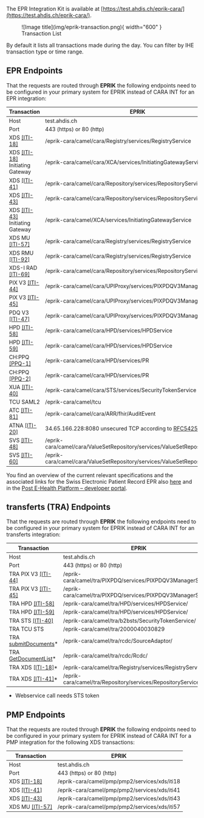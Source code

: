 The EPR Integration Kit is available at [https://test.ahdis.ch/eprik-cara/](https://test.ahdis.ch/eprik-cara/).

<figure markdown>
  ![Image title](img/eprik-transaction.png){ width="600" }
  <figcaption>Transaction List</figcaption>
</figure>
By default it lists all transactions made during the day. You can filter by IHE transaction type or time range.

## EPR Endpoints

That the requests are routed through **EPRIK** the following endpoints need to be configured in your primary system
for EPRIK instead of CARA INT for an EPR integration:


| Transaction                                                                                                                                                                                                                                                          | EPRIK                                                                                           |
|----------------------------------------------------------------------------------------------------------------------------------------------------------------------------------------------------------------------------------------------------------------------|-------------------------------------------------------------------------------------------------|
| Host                                                                                                                                                                                                                                                                 | test.ahdis.ch                                                                                   |
| Port                                                                                                                                                                                                                                                                 | 443 (https) or 80 (http)                                                                        |
| XDS [[ITI-18]](https://profiles.ihe.net/ITI/TF/Volume2/ITI-18.html)                                                                                                                                                                                                  | /eprik-cara/camel/cara/Registry/services/RegistryService                                        |
| XDS [[ITI-18]](https://profiles.ihe.net/ITI/TF/Volume2/ITI-18.html) Initiating Gateway                                                                                                                                                                               | /eprik-cara/camel/cara/XCA/services/InitiatingGatewayService                                    |
| XDS [[ITI-41]](https://profiles.ihe.net/ITI/TF/Volume2/ITI-41.html)                                                                                                                                                                                                  | /eprik-cara/camel/cara/Repository/services/RepositoryService                                    |
| XDS [[ITI-43]](https://profiles.ihe.net/ITI/TF/Volume2/ITI-43.html)                                                                                                                                                                                                  | /eprik-cara/camel/cara/Repository/services/RepositoryService                                    |
| XDS [[ITI-43]](https://profiles.ihe.net/ITI/TF/Volume2/ITI-43.html) Initiating Gateway                                                                                                                                                                               | /eprik-cara/camel/XCA/services/InitiatingGatewayService                                         |
| XDS MU [[ITI-57]](https://profiles.ihe.net/ITI/TF/Volume2/ITI-57.html)                                                                                                                                                                                               | /eprik-cara/camel/cara/Registry/services/RegistryService                                        |
| XDS RMU [[ITI-92]](https://profiles.ihe.net/ITI/TF/Volume2/ITI-92.html)                                                                                                                                                                                              | /eprik-cara/camel/cara/Registry/services/RegistryService                                        |
| XDS-I RAD [[ITI-69]](https://www.ihe.net/uploadedFiles/Documents/Radiology/IHE_RAD_TF_Vol2.pdf)                                                                                                                                                                      | /eprik-cara/camel/cara/Repository/services/RepositoryService                                    |
| PIX V3 [[ITI-44]](https://profiles.ihe.net/ITI/TF/Volume2/ITI-44.html)                                                                                                                                                                                               | /eprik-cara/camel/cara/UPIProxy/services/PIXPDQV3ManagerService                                 |
| PIX V3 [[ITI-45]](https://profiles.ihe.net/ITI/TF/Volume2/ITI-45.html)                                                                                                                                                                                               | /eprik-cara/camel/cara/UPIProxy/services/PIXPDQV3ManagerService                                 |
| PDQ V3 [[ITI-47]](https://profiles.ihe.net/ITI/TF/Volume2/ITI-47.html)                                                                                                                                                                                               | /eprik-cara/camel/cara/UPIProxy/services/PIXPDQV3ManagerService                                 |
| HPD [[ITI-58]](https://profiles.ihe.net/ITI/TF/Volume2/ITI-58.html)                                                                                                                                                                                                  | /eprik-cara/camel/cara/HPD/services/HPDService                                                  |
| HPD [[ITI-59]](https://profiles.ihe.net/ITI/TF/Volume2/ITI-598.html)                                                                                                                                                                                                 | /eprik-cara/camel/cara/HPD/services/HPDService                                                  |
| CH:PPQ [[PPQ-1]](https://www.bag.admin.ch/dam/bag/de/dokumente/nat-gesundheitsstrategien/strategie-ehealth/gesetzgebung-elektronisches-patientendossier/gesetze/ergaenzung_2.1_anhang_5_epdv_edi_ausgabe_4.pdf.download.pdf/EPDV-EDI_Anhang_5_E2.1_DE_Ausgabe_4.pdf) | /eprik-cara/camel/cara/HPD/services/PR                                                          |
| CH:PPQ [[PPQ-2]](https://www.bag.admin.ch/dam/bag/de/dokumente/nat-gesundheitsstrategien/strategie-ehealth/gesetzgebung-elektronisches-patientendossier/gesetze/ergaenzung_2.1_anhang_5_epdv_edi_ausgabe_4.pdf.download.pdf/EPDV-EDI_Anhang_5_E2.1_DE_Ausgabe_4.pdf) | /eprik-cara/camel/cara/HPD/services/PR                                                          |
| XUA [[ITI-40]](https://www.bag.admin.ch/dam/bag/de/dokumente/nat-gesundheitsstrategien/strategie-ehealth/gesetzgebung-elektronisches-patientendossier/gesetze/anhang_5_ergaenzung_1_epdv_edi_ausgabe_4.pdf.download.pdf/EPDV-EDI_Anhang_5_E1_DE_Ausgabe_4.pdf)       | /eprik-cara/camel/cara/STS/services/SecurityTokenService                                        |
| TCU SAML2                                                                                                                                                                                                                                                            | /eprik-cara/camel/tcu                                                                           |
| ATC [[ITI-81]](https://www.ihe.net/uploadedFiles/Documents/ITI/IHE_ITI_Suppl_RESTful-ATNA.pdf)                                                                                                                                                                       | /eprik-cara/camel/cara/ARR/fhir/AuditEvent                                                      |
| ATNA [[ITI-20]](https://profiles.ihe.net/ITI/TF/Volume2/ITI-20.html)                                                                                                                                                                                                 | 34.65.166.228:8080 unsecured TCP according to [RFC5425](https://www.rfc-editor.org/rfc/rfc5425) |
| SVS [[ITI-48]](https://profiles.ihe.net/ITI/TF/Volume2/ITI-48.html)                                                                                                                                                                                                  | /eprik-cara/camel/cara/ValueSetRepository/services/ValueSetRepositoryService                    |
| SVS [[ITI-60]](https://profiles.ihe.net/ITI/TF/Volume2/ITI-60.html)                                                                                                                                                                                                  | /eprik-cara/camel/cara/ValueSetRepository/services/ValueSetRepositoryService                    |

You find an overview of the current relevant specifications and the associated links for the Swiss Electronic Patient Record EPR also [here](https://www.e-health-suisse.ch/en/technik-semantik/epr-projectathon/epr-programming-aids/relevant-specifications.html) and in the [Post E-Health Platform – developer portal](https://developer.post.ch/en/e-health).


## transferts (TRA) Endpoints

That the requests are routed through **EPRIK** the following endpoints need to be configured in your primary system
for EPRIK instead of CARA INT for an transferts integration:


| Transaction                                                                   | EPRIK                                                        |
|-------------------------------------------------------------------------------|--------------------------------------------------------------|
| Host                                                                          | test.ahdis.ch                                                |
| Port                                                                          | 443 (https) or 80 (http)                                     |
| TRA PIX V3 [[ITI-44]](https://profiles.ihe.net/ITI/TF/Volume2/ITI-44.html)    | /eprik-cara/camel/tra/PIXPDQ/services/PIXPDQV3ManagerService |
| TRA PIX V3 [[ITI-45]](https://profiles.ihe.net/ITI/TF/Volume2/ITI-45.html)    | /eprik-cara/camel/tra/PIXPDQ/services/PIXPDQV3ManagerService |
| TRA HPD [[ITI-58]](https://profiles.ihe.net/ITI/TF/Volume2/ITI-58.html)       | /eprik-cara/camel/tra/HPD/services/HPDService/               |
| TRA HPD [[ITI-59]](https://profiles.ihe.net/ITI/TF/Volume2/ITI-598.html)      | /eprik-cara/camel/tra/HPD/services/HPDService/               |
| TRA STS [[ITI-40]](https://profiles.ihe.net/ITI/TF/Volume2/ITI-40.html)       | /eprik-cara/camel/tra/b2bsts/SecurityTokenService/           |
| TRA TCU STS                                                                   | /eprik-cara/camel/tra/2000040030829                          |
| TRA [submitDocuments](transferts/wsdl/SourceAdaptorService.wsdl)*             | /eprik-cara/camel/tra/rcdc/SourceAdaptor/                    |
| TRA [GetDocumentList](transferts/wsdl/RecipientCentricDocumentConsumer.wsdl)* | /eprik-cara/camel/tra/rcdc/Rcdc/                             |
| TRA XDS [[ITI-18]](https://profiles.ihe.net/ITI/TF/Volume2/ITI-18.html)*      | /eprik-cara/camel/tra/Registry/services/RegistryService      |
| TRA XDS [[ITI-41]](https://profiles.ihe.net/ITI/TF/Volume2/ITI-41.html)*      | /eprik-cara/camel/tra/Repository/services/RepositoryService  |

* Webservice call needs STS token


## PMP Endpoints

That the requests are routed through **EPRIK** the following endpoints need to be configured in your primary system
for EPRIK instead of CARA INT for a PMP integration for the following XDS transactions:


| Transaction                                                            | EPRIK                                         |
|------------------------------------------------------------------------|-----------------------------------------------|
| Host                                                                   | test.ahdis.ch                                 |
| Port                                                                   | 443 (https) or 80 (http)                      |
| XDS [[ITI-18]](https://profiles.ihe.net/ITI/TF/Volume2/ITI-18.html)    | /eprik-cara/camel/pmp/pmp2/services/xds/iti18 |
| XDS [[ITI-41]](https://profiles.ihe.net/ITI/TF/Volume2/ITI-41.html)    | /eprik-cara/camel/pmp/pmp2/services/xds/iti41 |
| XDS [[ITI-43]](https://profiles.ihe.net/ITI/TF/Volume2/ITI-43.html)    | /eprik-cara/camel/pmp/pmp2/services/xds/iti43 |
| XDS MU [[ITI-57]](https://profiles.ihe.net/ITI/TF/Volume2/ITI-57.html) | /eprik-cara/camel/pmp/pmp2/services/xds/iti57 |
